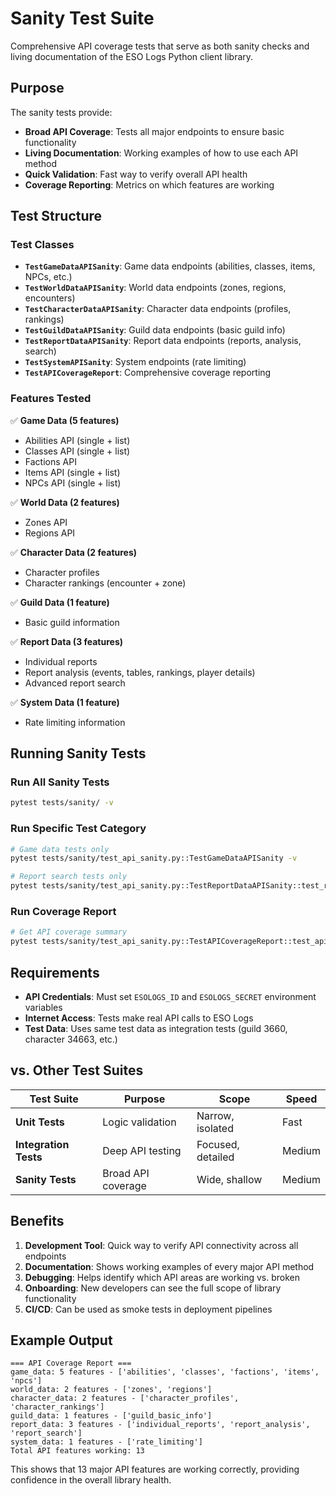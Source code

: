 # Sanity Test Suite

Comprehensive API coverage tests that serve as both sanity checks and living documentation of the ESO Logs Python client library.

## Purpose

The sanity tests provide:
- **Broad API Coverage**: Tests all major endpoints to ensure basic functionality
- **Living Documentation**: Working examples of how to use each API method
- **Quick Validation**: Fast way to verify overall API health
- **Coverage Reporting**: Metrics on which features are working

## Test Structure

### Test Classes

- **`TestGameDataAPISanity`**: Game data endpoints (abilities, classes, items, NPCs, etc.)
- **`TestWorldDataAPISanity`**: World data endpoints (zones, regions, encounters)
- **`TestCharacterDataAPISanity`**: Character data endpoints (profiles, rankings)
- **`TestGuildDataAPISanity`**: Guild data endpoints (basic guild info)
- **`TestReportDataAPISanity`**: Report data endpoints (reports, analysis, search)
- **`TestSystemAPISanity`**: System endpoints (rate limiting)
- **`TestAPICoverageReport`**: Comprehensive coverage reporting

### Features Tested

✅ **Game Data (5 features)**
- Abilities API (single + list)
- Classes API (single + list)
- Factions API
- Items API (single + list)
- NPCs API (single + list)

✅ **World Data (2 features)**
- Zones API
- Regions API

✅ **Character Data (2 features)**
- Character profiles
- Character rankings (encounter + zone)

✅ **Guild Data (1 feature)**
- Basic guild information

✅ **Report Data (3 features)**
- Individual reports
- Report analysis (events, tables, rankings, player details)
- Advanced report search

✅ **System Data (1 feature)**
- Rate limiting information

## Running Sanity Tests

### Run All Sanity Tests
```bash
pytest tests/sanity/ -v
```

### Run Specific Test Category
```bash
# Game data tests only
pytest tests/sanity/test_api_sanity.py::TestGameDataAPISanity -v

# Report search tests only
pytest tests/sanity/test_api_sanity.py::TestReportDataAPISanity::test_report_search_api -v
```

### Run Coverage Report
```bash
# Get API coverage summary
pytest tests/sanity/test_api_sanity.py::TestAPICoverageReport::test_api_coverage_summary -v -s
```

## Requirements

- **API Credentials**: Must set `ESOLOGS_ID` and `ESOLOGS_SECRET` environment variables
- **Internet Access**: Tests make real API calls to ESO Logs
- **Test Data**: Uses same test data as integration tests (guild 3660, character 34663, etc.)

## vs. Other Test Suites

| Test Suite | Purpose | Scope | Speed |
|-----------|---------|-------|-------|
| **Unit Tests** | Logic validation | Narrow, isolated | Fast |
| **Integration Tests** | Deep API testing | Focused, detailed | Medium |
| **Sanity Tests** | Broad API coverage | Wide, shallow | Medium |

## Benefits

1. **Development Tool**: Quick way to verify API connectivity across all endpoints
2. **Documentation**: Shows working examples of every major API method
3. **Debugging**: Helps identify which API areas are working vs. broken
4. **Onboarding**: New developers can see the full scope of library functionality
5. **CI/CD**: Can be used as smoke tests in deployment pipelines

## Example Output

```
=== API Coverage Report ===
game_data: 5 features - ['abilities', 'classes', 'factions', 'items', 'npcs']
world_data: 2 features - ['zones', 'regions']
character_data: 2 features - ['character_profiles', 'character_rankings']
guild_data: 1 features - ['guild_basic_info']
report_data: 3 features - ['individual_reports', 'report_analysis', 'report_search']
system_data: 1 features - ['rate_limiting']
Total API features working: 13
```

This shows that 13 major API features are working correctly, providing confidence in the overall library health.
